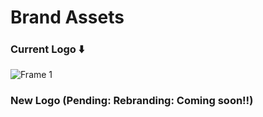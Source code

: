 # Brand Assets

### Current Logo ⬇️
![Frame 1](https://user-images.githubusercontent.com/43913734/217490114-cc747d28-ed51-44b4-8539-f51e0de10aac.png)

### New Logo (Pending: Rebranding: Coming soon!!)


